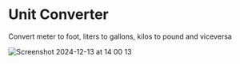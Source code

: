 # Unit Converter 

Convert meter to foot, liters to gallons, kilos to pound and viceversa

![Screenshot 2024-12-13 at 14 00 13](https://github.com/user-attachments/assets/ada01169-a84a-4631-a63a-56b7e997d661)
